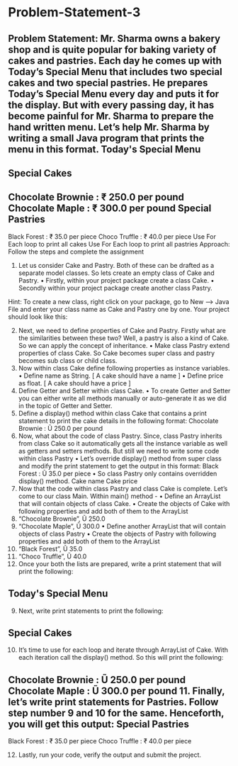 # Problem-Statement-3
Problem Statement: Mr. Sharma owns a bakery shop and is quite popular for baking
variety of cakes and pastries. Each day he comes up with Today’s Special Menu that
includes two special cakes and two special pastries. He prepares Today’s Special
Menu every day and puts it for the display. But with every passing day, it has become
painful for Mr. Sharma to prepare the hand written menu.
Let’s help Mr. Sharma by writing a small Java program that prints the menu in this
format.
 Today's Special Menu
 --------------------------------------------------
 Special Cakes
 ---------------------------------------------
 Chocolate Brownie : ₹ 250.0 per pound
 Chocolate Maple : ₹ 300.0 per pound
 Special Pastries
 ---------------------------------------------
 Black Forest : ₹ 35.0 per piece
 Choco Truffle : ₹ 40.0 per piece
Use For Each loop to
print all cakes
Use For Each loop to
print all pastries
Approach: Follow the steps and complete the assignment
1. Let us consider Cake and Pastry. Both of these can be drafted as a separate model
classes. So lets create an empty class of Cake and Pastry.
• Firstly, within your project package create a class Cake.
• Secondly within your project package create another class Pastry.

 Hint: To create a new class, right click on your package, go to New —> Java File and
enter your class name as Cake and Pastry one by one. Your project should look like this:

2. Next, we need to define properties of Cake and Pastry. Firstly what are the similarities
between these two? Well, a pastry is also a kind of Cake. So we can apply the concept of
inheritance.
• Make class Pastry extend properties of class Cake. So Cake becomes super class and
pastry becomes sub class or child class.
3. Now within class Cake define following properties as instance variables.
• Define name as String. [ A cake should have a name ]
• Define price as float. [ A cake should have a price ]
4. Define Getter and Setter within class Cake.
• To create Getter and Setter you can either write all methods manually or auto-generate
it as we did in the topic of Getter and Setter.
5. Define a display() method within class Cake that contains a print statement to print the
cake details in the following format:
 Chocolate Brownie : Ũ 250.0 per pound
6. Now, what about the code of class Pastry. Since, class Pastry inherits from class Cake so it
automatically gets all the instance variable as well as getters and setters methods. But
still we need to write some code within class Pastry
• Let’s override display() method from super class and modify the print statement to get
the output in this format:
 Black Forest : Ũ 35.0 per piece
• So class Pastry only contains overridden display() method.
Cake name Cake price
7. Now that the code within class Pastry and class Cake is complete. Let’s come to our class
Main. Within main() method -
• Define an ArrayList that will contain objects of class Cake.
• Create the objects of Cake with following properties and add both of them to the
ArrayList
1. “Chocolate Brownie”, Ũ 250.0
2. “Chocolate Maple”, Ũ 300.0
• Define another ArrayList that will contain objects of class Pastry
• Create the objects of Pastry with following properties and add both of them to the
ArrayList
1. “Black Forest”, Ũ 35.0
2. “Choco Truffle”, Ũ 40.0
8. Once your both the lists are prepared, write a print statement that will print the following:

 Today's Special Menu
 --------------------------------------------------
9. Next, write print statements to print the following:

 Special Cakes
 ---------------------------------------------
10. It’s time to use for each loop and iterate through ArrayList of Cake. With each iteration call
the display() method. So this will print the following:

 Chocolate Brownie : Ũ 250.0 per pound
 Chocolate Maple : Ũ 300.0 per pound
11. Finally, let’s write print statements for Pastries. Follow step number 9 and 10 for the same.
Henceforth, you will get this output:
 Special Pastries
 ---------------------------------------------
 Black Forest : ₹ 35.0 per piece
 Choco Truffle : ₹ 40.0 per piece

12. Lastly, run your code, verify the output and submit the project.
